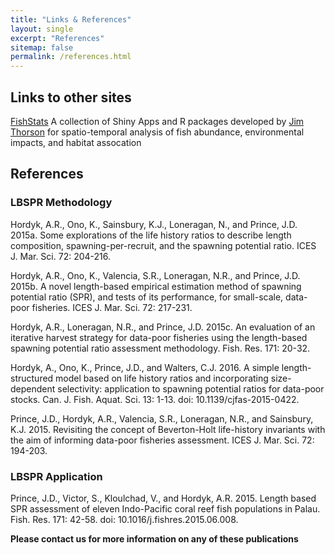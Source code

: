 ```yaml
---
title: "Links & References"
layout: single
excerpt: "References"
sitemap: false
permalink: /references.html
---
```

## Links to other sites
[FishStats](http://www.FishStats.org) A collection of Shiny Apps and R packages developed by [Jim Thorson](https://www.researchgate.net/profile/James_Thorson) for spatio-temporal analysis of fish abundance, environmental impacts, and habitat assocation


## References

### LBSPR Methodology
Hordyk, A.R., Ono, K., Sainsbury, K.J., Loneragan, N., and Prince, J.D. 2015a. Some explorations of the life history ratios to describe length composition, spawning-per-recruit, and the spawning potential ratio. ICES J. Mar. Sci. 72: 204-216.

Hordyk, A.R., Ono, K., Valencia, S.R., Loneragan, N.R., and Prince, J.D. 2015b. A novel length-based empirical estimation method of spawning potential ratio (SPR), and tests of its performance, for small-scale, data-poor fisheries. ICES J. Mar. Sci. 72: 217-231. 

Hordyk, A.R., Loneragan, N.R., and Prince, J.D. 2015c. An evaluation of an iterative harvest strategy for data-poor fisheries using the length-based spawning potential ratio assessment methodology. Fish. Res. 171: 20-32.

Hordyk, A., Ono, K., Prince, J.D., and Walters, C.J. 2016. A simple length-structured model based on life history ratios and incorporating size-dependent selectivity: application to spawning potential ratios for data-poor stocks. Can. J. Fish. Aquat. Sci. 13: 1-13. doi: 10.1139/cjfas-2015-0422.

Prince, J.D., Hordyk, A.R., Valencia, S.R., Loneragan, N.R., and Sainsbury, K.J. 2015. Revisiting the concept of Beverton-Holt life-history invariants with the aim of informing data-poor fisheries assessment. ICES J. Mar. Sci. 72: 194-203.

### LBSPR Application 
Prince, J.D., Victor, S., Kloulchad, V., and Hordyk, A.R. 2015. Length based SPR assessment of eleven Indo-Pacific coral reef fish populations in Palau. Fish. Res. 171: 42-58. doi: 10.1016/j.fishres.2015.06.008.


**Please contact us for more information on any of these publications**


